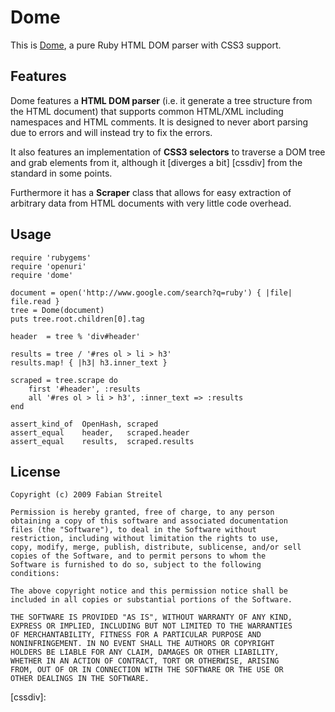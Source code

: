 # Dome #

This is [Dome], a pure Ruby HTML DOM parser with CSS3 support.

## Features ##

Dome features a **HTML DOM parser** (i.e. it generate a tree structure
from the HTML document) that supports common HTML/XML including
namespaces and HTML comments. It is designed to never abort parsing
due to errors and will instead try to fix the errors.

It also features an implementation of **CSS3 selectors** to traverse a
DOM tree and grab elements from it, although it [diverges a bit] [cssdiv]
from the standard in some points.

Furthermore it has a **Scraper** class that allows for easy extraction of
arbitrary data from HTML documents with very little code overhead.

## Usage ##

    require 'rubygems'
    require 'openuri'
    require 'dome'

    document = open('http://www.google.com/search?q=ruby') { |file| file.read }
    tree = Dome(document)
    puts tree.root.children[0].tag

    header  = tree % 'div#header'

    results = tree / '#res ol > li > h3'
    results.map! { |h3| h3.inner_text }

    scraped = tree.scrape do
        first '#header', :results
        all '#res ol > li > h3', :inner_text => :results
    end

    assert_kind_of  OpenHash, scraped
    assert_equal    header,   scraped.header
    assert_equal    results,  scraped.results

## License ##

    Copyright (c) 2009 Fabian Streitel

    Permission is hereby granted, free of charge, to any person
    obtaining a copy of this software and associated documentation
    files (the "Software"), to deal in the Software without
    restriction, including without limitation the rights to use,
    copy, modify, merge, publish, distribute, sublicense, and/or sell
    copies of the Software, and to permit persons to whom the
    Software is furnished to do so, subject to the following
    conditions:

    The above copyright notice and this permission notice shall be
    included in all copies or substantial portions of the Software.

    THE SOFTWARE IS PROVIDED "AS IS", WITHOUT WARRANTY OF ANY KIND,
    EXPRESS OR IMPLIED, INCLUDING BUT NOT LIMITED TO THE WARRANTIES
    OF MERCHANTABILITY, FITNESS FOR A PARTICULAR PURPOSE AND
    NONINFRINGEMENT. IN NO EVENT SHALL THE AUTHORS OR COPYRIGHT
    HOLDERS BE LIABLE FOR ANY CLAIM, DAMAGES OR OTHER LIABILITY,
    WHETHER IN AN ACTION OF CONTRACT, TORT OR OTHERWISE, ARISING
    FROM, OUT OF OR IN CONNECTION WITH THE SOFTWARE OR THE USE OR
    OTHER DEALINGS IN THE SOFTWARE.


[dome]:     http://wiki.github.com/karottenreibe/dome/      "Dome's homepage"
[cssdiv]:   

